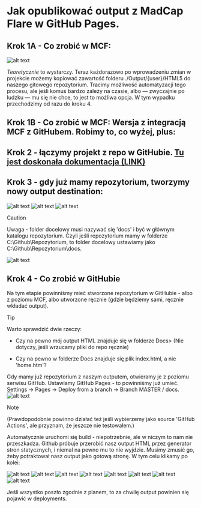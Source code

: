 # Jak opublikować output z MadCap Flare w GitHub Pages.

## Krok 1A - Co zrobić w MCF:

![alt text](./Resources/MCF.png)

*Teoretycznie* to wystarczy. Teraz każdorazowo po wprowadzeniu zmian w projekcie możemy kopiować zawartość folderu ./Output/{user}/HTML5 do naszego gitowego repozytorium. Tracimy możliwość automatyzacji tego procesu, ale jeśli komuś bardzo zależy na czasie, albo — zwyczajnie po ludzku — mu się nie chce, to jest to możliwa opcja. W tym wypadku przechodzimy od razu do kroku 4.

## Krok 1B - Co zrobić w MCF: Wersja z integracją MCF z GitHubem. Robimy to, co wyżej, plus:

## Krok 2 - łączymy projekt z repo w GitHubie. [Tu jest doskonała dokumentacja (LINK)](https://docsy-site.netlify.app/docs/madcap-flare/connect-madcap-to-git/#bind-using-the-flare-interface)

## Krok 3 - gdy już mamy repozytorium, tworzymy nowy output destination:

![alt text](./Resources/A1.png)
![alt text](./Resources/A2.png)
![alt text](./Resources/A3.png)

> [!CAUTION] 
> Uwaga - folder docelowy musi nazywać się 'docs' i być w głównym katalogu  repozytorium. Czyli jeśli repozytorium mamy w folderze C:\Github\Repozytorium, to folder docelowy ustawiamy jako C:\Github\Repozytorium\docs.

![alt text](./Resources/A4.png)

##  Krok 4 - Co zrobić w GitHubie

Na tym etapie powinniśmy mieć stworzone repozytorium w GitHubie - albo z poziomu MCF, albo utworzone ręcznie (gdzie będziemy sami, ręcznie wkładać output).

>[!TIP]
>Warto sprawdzić dwie rzeczy:
>
> * Czy na pewno mój output HTML znajduje się w folderze Docs> (Nie dotyczy, jeśli wrzucamy pliki do repo ręcznie)
>
> * Czy na pewno w folderze Docs znajduje się plik index.html, a nie 'home.htm'? 

Gdy mamy już repozytorium z naszym outputem, otwieramy je z poziomu serwisu GitHub. Ustawiamy GitHub Pages - to powinniśmy już umieć. Settings -> Pages -> Deploy from a branch -> Branch MASTER / docs. 
![alt text](B1.png)

> [!NOTE]
> (Prawdopodobnie powinno działać też jeśli wybierzemy jako source 'GitHub Actions', ale przyznam, że jeszcze nie testowałem.)

Automatycznie uruchomi się build - niepotrzebnie, ale w niczym to nam nie przeszkadza. Github próbuje przerobić nasz output HTML przez generator stron statycznych, i niemal na pewno mu to nie wyjdzie. Musimy zmusić go, żeby potraktował nasz output jako gotową stronę. W tym celu klikamy po kolei:

![alt text](./Resources/1.png)
![alt text](./Resources/2.png)
![alt text](./Resources/3.png)
![alt text](./Resources/4.png)
![alt text](./Resources/5.png)
![alt text](./Resources/6.png)
![alt text](./Resources/7.png)
![alt text](./Resources/8.png)

Jeśli wszystko poszło zgodnie z planem, to za chwilę output powinien się pojawić w deployments.
